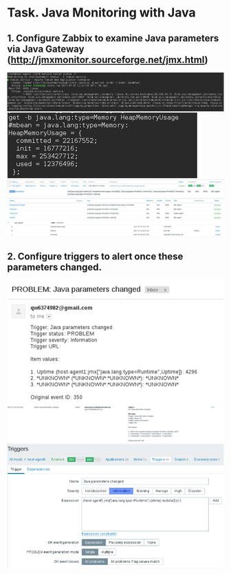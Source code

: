 # Task. Java Monitoring with Java

## 1. Configure Zabbix to examine Java parameters via Java Gateway (http://jmxmonitor.sourceforge.net/jmx.html)
<img src="pict/Screenshot from 2017-07-25 13-23-00.png">
<img src="pict/Screenshot from 2017-07-25 13-31-45.png">
<img src="pict/Screenshot from 2017-07-25 14-00-44.png">
<img src="pict/Screenshot from 2017-07-25 14-04-20.png">
<img src="pict/Screenshot from 2017-07-25 14-18-16.png">
<img src="pict/Screenshot from 2017-07-25 14-27-49.png">


## 2. Configure triggers to alert once these parameters changed.
<img src="pict/Screenshot from 2017-07-25 15-56-08.png">
<img src="pict/Screenshot from 2017-07-25 15-57-21.png">
<img src="pict/Screenshot from 2017-07-25 15-58-11.png">
